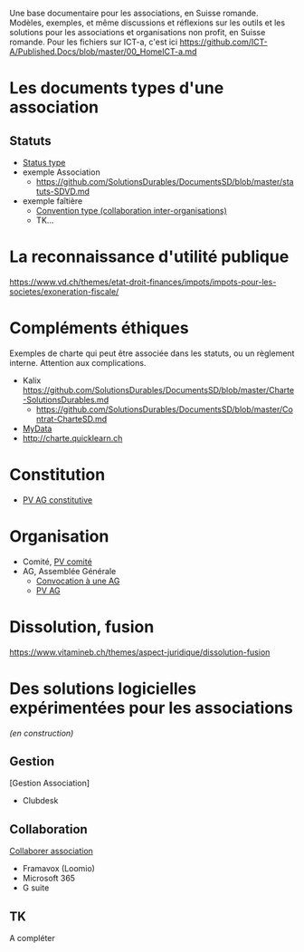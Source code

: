 Une base documentaire pour les associations, en Suisse romande.
Modèles, exemples, et même discussions et réflexions sur les outils et les solutions pour les associations et organisations non profit, en Suisse romande.
Pour les fichiers sur ICT-a, c'est ici https://github.com/ICT-A/Published.Docs/blob/master/00_HomeICT-a.md

# Les documents types d'une association
## Statuts
* [Status type](https://github.com/SolutionsDurables/Published.Docs/blob/master/Statuts-type-Art60.md)
* exemple Association
  * https://github.com/SolutionsDurables/DocumentsSD/blob/master/statuts-SDVD.md
* exemple faîtière
  * [Convention type (collaboration inter-organisations)](https://github.com/SolutionsDurables/Published.Docs/blob/master/conventions.md)
  * TK...

# La reconnaissance d'utilité publique
https://www.vd.ch/themes/etat-droit-finances/impots/impots-pour-les-societes/exoneration-fiscale/

# Compléments éthiques
Exemples de charte qui peut être associée dans les statuts, ou un règlement interne. Attention aux complications.
* Kalix https://github.com/SolutionsDurables/DocumentsSD/blob/master/Charte-SolutionsDurables.md
  * https://github.com/SolutionsDurables/DocumentsSD/blob/master/Contrat-CharteSD.md
* [MyData](https://oldwww.mydata.org/declaration/french/)
* http://charte.quicklearn.ch

# Constitution
  * [PV AG constitutive](https://github.com/SolutionsDurables/Published.Docs/blob/master/PV-constitutive.md)

# Organisation
* Comité, [PV comité](https://github.com/SolutionsDurables/Published.Docs/blob/master/PV-comite.md)
* AG, Assemblée Générale
  * [Convocation à une AG](https://github.com/SolutionsDurables/Published.Docs/blob/master/CONVOC-AG.md)
  * [PV AG](https://github.com/SolutionsDurables/Published.Docs/blob/master/PV-assemblee.md)
 
# Dissolution, fusion
https://www.vitamineb.ch/themes/aspect-juridique/dissolution-fusion

# Des solutions logicielles expérimentées pour les associations
_(en construction)_
## Gestion
[Gestion Association]
* Clubdesk

## Collaboration
[Collaborer association](http://collaborer.quicklearn.ch)
* Framavox (Loomio)
* Microsoft 365
* G suite

## TK
A compléter
